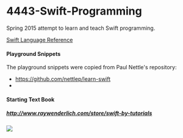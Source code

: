 4443-Swift-Programming
======================

Spring 2015 attempt to learn and teach Swift programming.

[Swift Language Reference](https://developer.apple.com/library/ios/documentation/Swift/Conceptual/Swift_Programming_Language/TheBasics.html#//apple_ref/doc/uid/TP40014097-CH3-XID_0)

#### Playground Snippets

The playground snippets were copied from Paul Nettle's repository: 

- https://github.com/nettlep/learn-swift
- 
#### Starting Text Book

##### http://www.raywenderlich.com/store/swift-by-tutorials

![](http://cdn2.raywenderlich.com/wp-content/themes/raywenderlich/images/store/Swift-PDF-phones-640.png)

